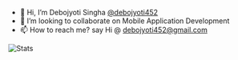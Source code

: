 - 👋 Hi, I’m Debojyoti Singha [@debojyoti452](https://www.linkedin.com/in/debojyoti-singha-209aa7149/)
- 💞️ I’m looking to collaborate on Mobile Application Development
- 📫 How to reach me? say Hi @ debojyoti452@gmail.com


![Stats](https://github-readme-stats.vercel.app/api?username=debojyoti452&&show_icons=true&include_all_commits=true&title_color=ffffff&count_private=true&theme=highcontrast&hide=contribs)
